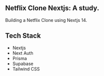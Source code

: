 ## Netflix Clone Nextjs: A study.
Building a Netflix Clone using Nextjs 14.
## Tech Stack
- Nextjs
- Next Auth
- Prisma
- Supabase
- Tailwind CSS
